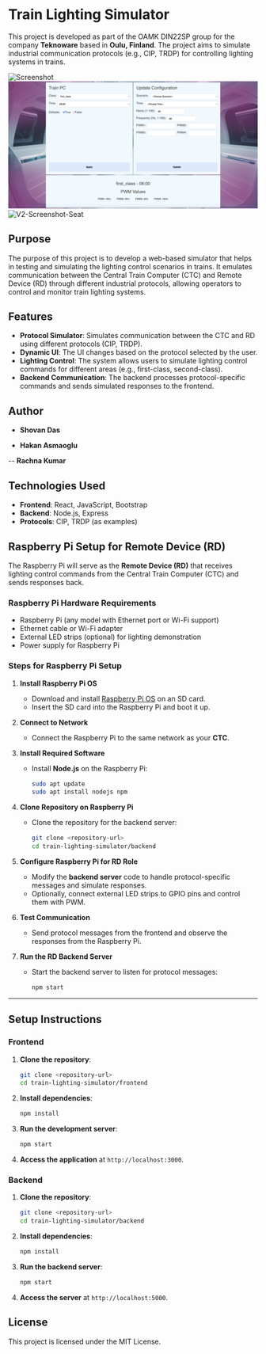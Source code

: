 # Train Lighting Simulator

This project is developed as part of the OAMK DIN22SP group for the company **Teknoware** based in **Oulu, Finland**. The project aims to simulate industrial communication protocols (e.g., CIP, TRDP) for controlling lighting systems in trains.

![Screenshot](ss.png)
![V2-Screenshot-Form](image-1.png)
![V2-Screenshot-Seat](image-2.png)


## Purpose

The purpose of this project is to develop a web-based simulator that helps in testing and simulating the lighting control scenarios in trains. It emulates communication between the Central Train Computer (CTC) and Remote Device (RD) through different industrial protocols, allowing operators to control and monitor train lighting systems.

## Features

- **Protocol Simulator**: Simulates communication between the CTC and RD using different protocols (CIP, TRDP).
- **Dynamic UI**: The UI changes based on the protocol selected by the user.
- **Lighting Control**: The system allows users to simulate lighting control commands for different areas (e.g., first-class, second-class).
- **Backend Communication**: The backend processes protocol-specific commands and sends simulated responses to the frontend.

## Author

- **Shovan Das**    

- **Hakan Asmaoglu**

-- **Rachna Kumar**


## Technologies Used

- **Frontend**: React, JavaScript, Bootstrap
- **Backend**: Node.js, Express
- **Protocols**: CIP, TRDP (as examples)

## Raspberry Pi Setup for Remote Device (RD)

The Raspberry Pi will serve as the **Remote Device (RD)** that receives lighting control commands from the Central Train Computer (CTC) and sends responses back.

### **Raspberry Pi Hardware Requirements**
- Raspberry Pi (any model with Ethernet port or Wi-Fi support)
- Ethernet cable or Wi-Fi adapter
- External LED strips (optional) for lighting demonstration
- Power supply for Raspberry Pi

### **Steps for Raspberry Pi Setup**

1. **Install Raspberry Pi OS**
   - Download and install [Raspberry Pi OS](https://www.raspberrypi.org/software/) on an SD card.
   - Insert the SD card into the Raspberry Pi and boot it up.

2. **Connect to Network**
   - Connect the Raspberry Pi to the same network as your **CTC**.

3. **Install Required Software**
   - Install **Node.js** on the Raspberry Pi:
     ```bash
     sudo apt update
     sudo apt install nodejs npm
     ```

4. **Clone Repository on Raspberry Pi**
   - Clone the repository for the backend server:
     ```bash
     git clone <repository-url>
     cd train-lighting-simulator/backend
     ```

5. **Configure Raspberry Pi for RD Role**
   - Modify the **backend server** code to handle protocol-specific messages and simulate responses.
   - Optionally, connect external LED strips to GPIO pins and control them with PWM.

6. **Test Communication**
   - Send protocol messages from the frontend and observe the responses from the Raspberry Pi.

7. **Run the RD Backend Server**
   - Start the backend server to listen for protocol messages:
     ```bash
     npm start
     ```

---

## Setup Instructions

### **Frontend**

1. **Clone the repository**:
   ```bash
   git clone <repository-url>
   cd train-lighting-simulator/frontend
   ```
   
2. **Install dependencies**:
   ```bash
   npm install
   ```

3. **Run the development server**:
   ```bash
   npm start
   ```

4. **Access the application** at `http://localhost:3000`.

### **Backend**

1. **Clone the repository**:
   ```bash
   git clone <repository-url>
   cd train-lighting-simulator/backend
   ```

2. **Install dependencies**:
   ```bash
   npm install
   ```

3. **Run the backend server**:
   ```bash
   npm start
   ```

4. **Access the server** at `http://localhost:5000`.

## License

This project is licensed under the MIT License.
